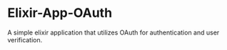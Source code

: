 # Elixir-App-OAuth
A simple elixir application that utilizes OAuth for authentication and user verification.
